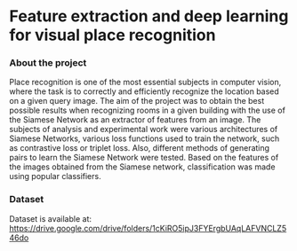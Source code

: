 # Feature extraction and deep learning for visual place recognition

### About the project

Place recognition is one of the most essential subjects in computer vision, where the task is to correctly and efficiently recognize the location based on a given query image. The aim of the project was to obtain the best possible results when recognizing rooms in a given building with the use of the Siamese Network as an extractor of features from an image. The subjects of analysis and experimental work were various architectures of Siamese Networks, various loss functions used to train the network, such as contrastive loss or triplet loss. Also, different methods of generating pairs to learn the Siamese Network were tested. Based on the features of the images obtained from the Siamese network, classification was made using popular classifiers.

### Dataset

Dataset is available at: https://drive.google.com/drive/folders/1cKiRO5ipJ3FYErgbUAqLAFVNCLZ546do
